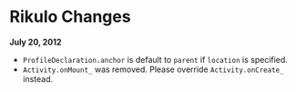 Rikulo Changes
==============

**July 20, 2012**

* `ProfileDeclaration.anchor` is default to `parent` if `location` is specified.
* `Activity.onMount_` was removed. Please override `Activity.onCreate_` instead.
